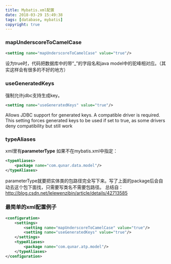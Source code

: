 ```yaml
---
title: Mybatis.xml配置
date: 2018-03-29 15:49:38
tags: [database, mybatis]
copyright: true
---
```



### mapUnderscoreToCamelCase
```xml
<setting name="mapUnderscoreToCamelCase" value="true"/>
```
设为true时，代码把数据库中的带“_”的字段名和java model中的驼峰相对应。（其实这样会有很多的不好的地方）

### useGeneratedKeys
强制允许jdbc支持生成key。
```xml
<setting name="useGeneratedKeys" value="true"/>
```
Allows JDBC support for generated keys. A compatible driver is required.
This setting forces generated keys to be used if set to true,
as some drivers deny compatibility but still work

### typeAliases
xml里有<strong>parameterType</strong>  如果不在mybatis.xml中指定：
```xml
<typeAliases>
    <package name="com.qunar.data.model"/>
</typeAliases>
```
parameterType就要把实体类的包路径完全写下来。写了上面的package后会自动去这个包下面找，只需要写类名不需要包路径。
总结自：http://blog.csdn.net/lelewenzibin/article/details/42713585
### 最简单的xml配置例子
```xml
<configuration>
    <settings>
        <setting name="mapUnderscoreToCamelCase" value="true"/>
        <setting name="useGeneratedKeys" value="true"/>
    </settings>
    <typeAliases>
        <package name="com.qunar.atp.model"/>
    </typeAliases>
</configuration>
```

